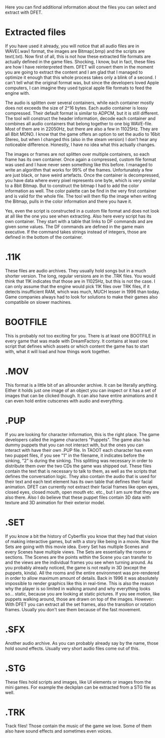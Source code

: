 Here you can find additional information about the files you can select and extract with DFET.

# Extracted files
If you have used it already, you will notice that all audio files are in WAVE(.wav) format, the images are Bitmap(.bmp) and the scripts are text(.txt).
Now first of all, this is not how these extracted file formats are actually defined in the game files. Shocking, I know, but in fact, these files are how I have reinterpreted them.
DFET will convert them in the moment you are going to extract the content and I am glad that I managed to optimize it enough that this whole process takes only a blink of a second.
I can't tell what the original format was, but since the developers loved Apple computers, I can imagine they used typical apple file formats to feed the engine with.

The audio is splitten over several containers, while each container mostly does not exceeds the size of 2^16 bytes.
Each audio container is lossy compressed. Their default format is similar to ADPCM, but it is still different.
The tool will construct the header information, decode each container and combines all audio containers that belong together to one big WAVE-file.
Most of them are in 22050Hz, but there are also a few in 11025Hz. They are all 8bit MONO. I know that the game offers an option to set the audio to 16bit Stereo,
but when I changed this (also in the steam version) I don't hear any noticeable difference. Honestly, I have no idea what this actually changes.

The images or frames are not splitten over multiple containers, so each frame has its own container.
Once again a compressed, custom file format was used and I have never seen something like this before.
I managed to write an algorithm that works for 99% of the frames. Unfortunately a few are just black, or have weird artefacts.
Once the container is decompressed, you have data where every pixel represents one byte, which is very similar to a 8bit Bitmap.
But to construct the bitmap I had to add the color information as well. The color palette can be find in the very first container and is valid for the whole file.
The tool will then flip the image when writing the Bitmap, pulls in the color information and there you have it.

Yes, even the script is constructed in a custom file format and does not look at all like the one you see when extracting.
Also here every script has its own container.
They start with a table that links to DF commands and are given some values. The DF commands are defined in the game main executive.
If the command takes strings instead of integers, those are defined in the bottom of the container.

# .11K
These files are audio archives. They usually hold songs but in a much shorter version. The long, regular versions are in the .TRK files.
You would think that 11K indicates that those are in 11025Hz, but this is not the case.
I can only assume that the engine would pick 11K files over TRK files, if it detects insufficient RAM, which was much, MUCH lesser in 1996 than today.
Game companies always had to look for solutions to make their games also compatibile on slower machines.

# BOOTFILE
This is probably not too exciting for you. There is at least one BOOTFILE in every game that was made with DreamFactory.
It contains at least one script that defines which assets or which content the game has to start with, what it will load and how things work together.

# .MOV
This format is a little bit of an allrounder archive. It can be literally anything. Either it holds just one image of an object you can inspect or
it has a set of images that can be clicked though. It can also have entire animations and it can even hold entire cutscenes with audio and everything.

# .PUP
If you are looking for character information, this is the right place. The game developers called the ingame characters "Puppets".
The game also has dummy puppets that you can not interact with, but the ones you can interact with have their own .PUP file.
In TAOOT each character has even two puppet files, if you see "1" in the filename, it indicates before the sinking, "2" is during the sinking.
This splitting was necessary in order to distribute them over the two CDs the game was shipped out.
These files contain the text that is necessary to talk to them, as well as the scripts that defines the conversation logic.
They also contain the audio that is used for their text and each text element has its own table that defines their facial animation.
DFET can currently not extract their facial frames like open eyes, closed eyes, closed mouth, open mouth etc. etc., but I am sure that they are also there.
Also I do believe that these puppet files contain 3D data with texture and 3D animation for their exterior model.

# .SET
If you know a bit the history of Cyberflix you know that they had that vision of making interactive games, but with a story like being in a movie.
Now the Sets are going with this movie idea. Every Set has multiple Scenes and every Scenes have multiple views.
The Sets are essentially the rooms or sections. The Scenes are the points within the Scene you can transfer to and the views are the individual frames you see when turning around.
As you probably already noticed, the game is not really in 3D (except the puppets, kinda).
All the rooms and the entire environment was pre-rendered in order to allow maximum amount of details.
Back in 1996 it was absolutely impossible to render graphics like this in real-time. This is also the reason why the player is so limited in walking around
and why everything looks so... static, because you are looking at static pictures. If you see motion, like puppets walking around, those are drawn on top of the images.
However: With DFET you can extract all the set frames, also the transition or rotation frames. Usually you don't see them because of the fast movement.

# .SFX
Another audio archive. As you can probably already say by the name, those hold sound effects. Usually very short audio files come out of this.

# .STG
These files hold scripts and images, like UI elements or images from the mini games. For example the deckplan can be extracted from a STG file as well.

# .TRK
Track files! Those contain the music of the game we love. Some of them also have sound effects and sometimes even voices. 

